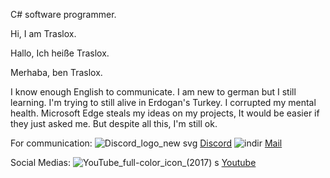 C# software programmer.

Hi, I am Traslox.

Hallo, Ich heiße Traslox.

Merhaba, ben Traslox.

I know enough English to communicate. I am new to german but I still learning.
I'm trying to still alive in Erdogan's Turkey. I corrupted my mental health.
Microsoft Edge steals my ideas on my projects, It would be easier if they just asked me.
But despite all this, I'm still ok.

For communication:
![Discord_logo_new svg](https://github.com/Traslox/Traslox/assets/107253054/a449d3e9-0890-45e6-9027-1abaa5f84dfc)
[Discord](https://discord.com/users/1115498292630003773)
![indir](https://github.com/Traslox/Traslox/assets/107253054/b7da4c79-38a1-405c-9df4-2575169b7e67)
[Mail](https://mail.google.com/mail/u/0/#inbox?compose=GTvVlcSDZNwjQchdfBcMsQGPqzGCCFNkCdPTRtjwFWRVzFvhRrrwzlFglGjtFzlcnmScbmJtflxWL)

Social Medias:
![YouTube_full-color_icon_(2017) s](https://github.com/Traslox/Traslox/assets/107253054/eddeaa64-3b3d-4fce-aba0-4f9444685ae1)
[Youtube](https://www.youtube.com/@Traslox/featured)



<!---
Traslox/Traslox is a ✨ special ✨ repository because its `README.md` (this file) appears on your GitHub profile.
You can click the Preview link to take a look at your changes.
--->
